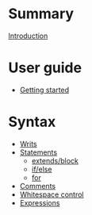 # Summary

[Introduction](README.md)

# User guide

- [Getting started](getting-started.md)

# Syntax

- [Writs](writs.md)
- [Statements]()
    - [extends/block](statements/extends.md)
    - [if/else](statements/if-else.md)
    - [for](statements/for.md)
- [Comments]()
- [Whitespace control](whitespace-control.md)
- [Expressions](expressions.md)
